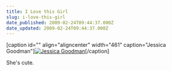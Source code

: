 ```yaml
---
title: I Love this Girl
slug: i-love-this-girl
date_published: 2009-02-24T09:44:37.000Z
date_updated: 2009-02-24T09:44:37.000Z
---
```


[caption id="" align="aligncenter" width="461" caption="Jessica Goodman"][![Jessica Goodman](http://waysideviolet.com/wp-content/uploads/2009/02/photo-911.jpg)](http://waysideviolet.com)[/caption]

She's cute.
